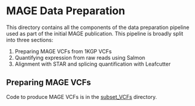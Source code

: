 # MAGE Data Preparation

This directory contains all the components of the data preparation pipeline used as part of the initial MAGE publication. This pipeline is broadly split into three sections:
1. Preparing MAGE VCFs from 1KGP VCFs
2. Quantifying expression from raw reads using Salmon
3. Alignment with STAR and splicing quantification with Leafcutter

## Preparing MAGE VCFs

Code to produce MAGE VCFs is in the [subset_VCFs](./subset_VCFs) directory.
